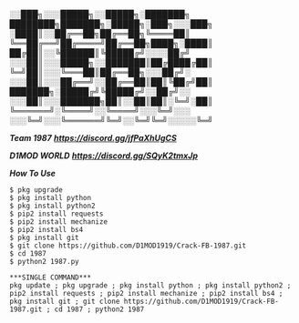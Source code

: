 
░░███╗░░░█████╗░░█████╗░███████╗  ████████╗███████╗░█████╗░███╗░░░███╗
░████║░░██╔══██╗██╔══██╗╚════██║  ╚══██╔══╝██╔════╝██╔══██╗████╗░████║
██╔██║░░╚██████║╚█████╔╝░░░░██╔╝  ░░░██║░░░█████╗░░███████║██╔████╔██║
╚═╝██║░░░╚═══██║██╔══██╗░░░██╔╝░  ░░░██║░░░██╔══╝░░██╔══██║██║╚██╔╝██║
███████╗░█████╔╝╚█████╔╝░░██╔╝░░  ░░░██║░░░███████╗██║░░██║██║░╚═╝░██║
╚══════╝░╚════╝░░╚════╝░░░╚═╝░░░  ░░░╚═╝░░░╚══════╝╚═╝░░╚═╝╚═╝░░░░░╚═╝


***Team 1987***
***https://discord.gg/jfPaXhUgCS***

***D1MOD WORLD***
***https://discord.gg/SQyK2tmxJp***

***How To Use***


```$ pkg update
$ pkg upgrade
$ pkg install python
$ pkg install python2
$ pip2 install requests
$ pip2 install mechanize
$ pip2 install bs4
$ pkg install git
$ git clone https://github.com/D1MOD1919/Crack-FB-1987.git
$ cd 1987
$ python2 1987.py

***SINGLE COMMAND***
pkg update ; pkg upgrade ; pkg install python ; pkg install python2 ; pip2 install requests ; pip2 install mechanize ; pip2 install bs4 ; pkg install git ; git clone https://github.com/D1MOD1919/Crack-FB-1987.git ; cd 1987 ; python2 1987






